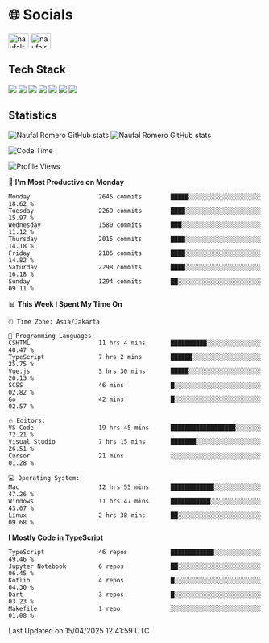 <h1 align="">🌐 Socials</h1>
<p align="left">
<a href="https://linkedin.com/in/naufal-romero-putra-pratama-9ab816177/" target="blank"><img align="center" src="https://raw.githubusercontent.com/rahuldkjain/github-profile-readme-generator/master/src/images/icons/Social/linked-in-alt.svg" alt="naufalromero" height="30" width="40" /></a>
<a href="https://instagram.com/naufalromero" target="blank"><img align="center" src="https://raw.githubusercontent.com/rahuldkjain/github-profile-readme-generator/master/src/images/icons/Social/instagram.svg" alt="naufalromero" height="30" width="40" /></a>
</p>


<h2 align="">Tech Stack</h2>
<div align="">
  <img src="https://img.shields.io/badge/next.js-000000?style=for-the-badge&logo=nextdotjs&logoColor=white"/>
 <img src="https://img.shields.io/badge/typescript-%23007ACC.svg?style=for-the-badge&logo=typescript&logoColor=white"/>
 <img src="https://img.shields.io/badge/react-%2320232a.svg?style=for-the-badge&logo=react&logoColor=%2361DAFB"/>
 <img src="https://img.shields.io/badge/tailwindcss-%2338B2AC.svg?style=for-the-badge&logo=tailwind-css&logoColor=white"/>
 <img src="https://img.shields.io/badge/Prisma-3982CE?style=for-the-badge&logo=Prisma&logoColor=white"/>
 <img src="https://img.shields.io/badge/javascript-%23323330.svg?style=for-the-badge&logo=javascript&logoColor=%23F7DF1E"/>
 <img src="https://img.shields.io/badge/java-%23ED8B00.svg?style=for-the-badge&logo=openjdk&logoColor=white"/>
</div>


<h2 align="">Statistics</h2>
<div align="">
<img src="https://github-readme-stats-xi-nine-74.vercel.app/api?username=romves&show_icons=true&theme=tokyonight&include_all_commits=true&count_private=true" alt="Naufal Romero GitHub stats"/>
<img src="https://github-readme-stats-xi-nine-74.vercel.app/api/top-langs/?username=romves&theme=tokyonight&hide_border=false&include_all_commits=true&count_private=true&layout=compact" alt="Naufal Romero GitHub stats"/>
</div>

<!--START_SECTION:waka-->
![Code Time](http://img.shields.io/badge/Code%20Time-2%2C285%20hrs%2020%20mins-blue)

![Profile Views](http://img.shields.io/badge/Profile%20Views-1-blue)

📅 **I'm Most Productive on Monday** 

```text
Monday                   2645 commits        █████░░░░░░░░░░░░░░░░░░░░   18.62 % 
Tuesday                  2269 commits        ████░░░░░░░░░░░░░░░░░░░░░   15.97 % 
Wednesday                1580 commits        ███░░░░░░░░░░░░░░░░░░░░░░   11.12 % 
Thursday                 2015 commits        ████░░░░░░░░░░░░░░░░░░░░░   14.18 % 
Friday                   2106 commits        ████░░░░░░░░░░░░░░░░░░░░░   14.82 % 
Saturday                 2298 commits        ████░░░░░░░░░░░░░░░░░░░░░   16.18 % 
Sunday                   1294 commits        ██░░░░░░░░░░░░░░░░░░░░░░░   09.11 % 
```


📊 **This Week I Spent My Time On** 

```text
🕑︎ Time Zone: Asia/Jakarta

💬 Programming Languages: 
CSHTML                   11 hrs 4 mins       ██████████░░░░░░░░░░░░░░░   40.47 % 
TypeScript               7 hrs 2 mins        ██████░░░░░░░░░░░░░░░░░░░   25.75 % 
Vue.js                   5 hrs 30 mins       █████░░░░░░░░░░░░░░░░░░░░   20.13 % 
SCSS                     46 mins             █░░░░░░░░░░░░░░░░░░░░░░░░   02.82 % 
Go                       42 mins             █░░░░░░░░░░░░░░░░░░░░░░░░   02.57 % 

🔥 Editors: 
VS Code                  19 hrs 45 mins      ██████████████████░░░░░░░   72.21 % 
Visual Studio            7 hrs 15 mins       ███████░░░░░░░░░░░░░░░░░░   26.51 % 
Cursor                   21 mins             ░░░░░░░░░░░░░░░░░░░░░░░░░   01.28 % 

💻 Operating System: 
Mac                      12 hrs 55 mins      ████████████░░░░░░░░░░░░░   47.26 % 
Windows                  11 hrs 47 mins      ███████████░░░░░░░░░░░░░░   43.07 % 
Linux                    2 hrs 38 mins       ██░░░░░░░░░░░░░░░░░░░░░░░   09.68 % 
```

**I Mostly Code in TypeScript** 

```text
TypeScript               46 repos            ████████████░░░░░░░░░░░░░   49.46 % 
Jupyter Notebook         6 repos             ██░░░░░░░░░░░░░░░░░░░░░░░   06.45 % 
Kotlin                   4 repos             █░░░░░░░░░░░░░░░░░░░░░░░░   04.30 % 
Dart                     3 repos             █░░░░░░░░░░░░░░░░░░░░░░░░   03.23 % 
Makefile                 1 repo              ░░░░░░░░░░░░░░░░░░░░░░░░░   01.08 % 
```




 Last Updated on 15/04/2025 12:41:59 UTC
<!--END_SECTION:waka-->

